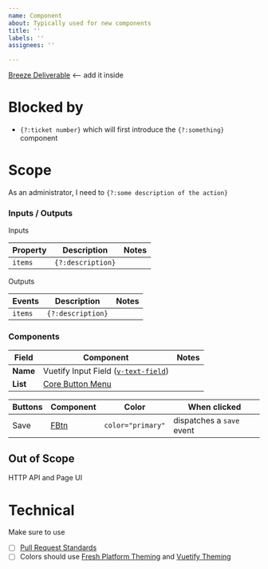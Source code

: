 ```yaml
---
name: Component
about: Typically used for new components
title: ''
labels: ''
assignees: ''

---
```


[Breeze Deliverable]() <-- add it inside

# Blocked by 
- `{?:ticket number}` which will first introduce the `{?:something}` component

# Scope
As an administrator, I need to `{?:some description of the action}`

### Inputs / Outputs
Inputs 

| Property | Description | Notes |
| --- | --- | --- |
| `items` | `{?:description}` |  |

Outputs

| Events | Description | Notes |
| --- | --- | --- |
| `items` | `{?:description}` |  |

### Components
| Field | Component | Notes |
| --- | --- | --- |
| **Name**  |  Vuetify Input Field ([`v-text-field`](https://v15.vuetifyjs.com/en/components/text-fields)) |  | 
| **List** | [Core Button Menu](https://fps.freshinup.com/styleguide/?path=/story/core-2-16-0-button-menu--with-items-knobs) | |

| Buttons | Component| Color | When clicked |
| --- | --- | --- | --- |
| Save | [FBtn](https://fps.freshinup.com/styleguide/?path=/story/core-2-16-0-button--color) | `color="primary"` | dispatches a `save` event |  

## Out of Scope
HTTP API and Page UI

# Technical
Make sure to use 
- [ ] [Pull Request Standards](https://github.com/FreshinUp/fresh-platform/blob/master/docs/ui-standards.md)
- [ ] Colors should use [Fresh Platform Theming](https://github.com/FreshinUp/core-ui/blob/master/src/theme.js) and [Vuetify Theming](https://v15.vuetifyjs.com/en/framework/theme)

